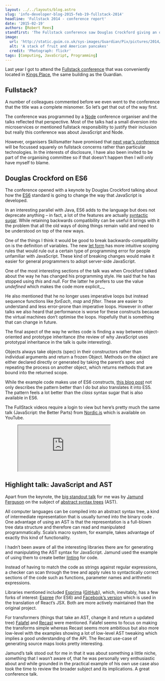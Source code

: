 ```yaml
---
layout: ../../layouts/blog.astro
slug: 'info-developer-blog-2015-feb-19-fullstack-2014'
headline: 'Fullstack 2014 - conference report'
date: '2015-02-19'
authors: [Robert Rees]
standfirst: 'The Fullstack conference saw Douglas Crockford giving an overview of ES6 and his views on how to use the new features to write better JavaScript and Jamund Ferguson made abstract syntax trees exciting.'
image:
  url: 'http://static.guim.co.uk/sys-images/Guardian/Pix/pictures/2014/10/28/1414540744082/12771091013_4cb7233bb5_o-bestSizeAvailable.jpeg'
  alt: 'A stack of fruit and American pancakes'
  credit: 'Photograph: flickr'
tags: [Computing, JavaScript, Programming]
---
```


Last year I got to attend the [Fullstack conference](https://skillsmatter.com/conferences/6361-fullstack-node-and-javascript-conference) that was conveniently located in [Kings Place](http://www.kingsplace.co.uk/), the same building as the Guardian.

Fullstack?
----------

A number of colleagues commented before we even went to the conference that the title was a complete misnomer. So let’s get that out of the way first.

The conference was programmed by a [Node](http://nodejs.org/) conference organiser and the talks reflected that perspective. Most of the talks had a small diversion into microservices or mentioned fullstack responsibility to justify their inclusion but really this conference was about JavaScript and Node.

However, organisers Skillsmatter have promised that [next year’s conference](https://skillsmatter.com/conferences/6612-fullstack-the-conference-on-node-javascript-html5-hackable-electronics) will be focussed squarely on fullstack concerns rather than particular technologies. In the interests of disclosure, I have also been invited to be part of the organising committee so if that doesn’t happen then I will only have myself to blame.

Douglas Crockford on ES6
------------------------

The conference opened with a keynote by Douglas Crockford talking about how the [ES6](https://github.com/lukehoban/es6features) standard is going to change the way that JavaScript is developed.

In an interesting parallel with Java, ES6 adds to the language but does not deprecate anything – in fact, a lot of the features are actually [syntactic sugar](http://en.wikipedia.org/wiki/Syntactic_sugar). While retaining backwards compatibility can be useful it brings with it the problem that all the old ways of doing things remain valid and need to be understood on top of the new ways.

One of the things I think it would be good to break backwards-compatibility on is the definition of variables. The new [let form](https://developer.mozilla.org/en-US/docs/Web/JavaScript/Reference/Statements/let) has more intuitive scoping rules that would rule out a certain type of programming error for people unfamiliar with JavaScript. These kind of breaking changes would make it easier for general programmers to adopt server-side JavaScript.

One of the most interesting sections of the talk was when Crockford talked about the way he has changed his programming style. He said that he has stopped using _this_ and _null_. For the latter he prefers to use the value _undefined_ which makes the code more explicit_._

He also mentioned that he no longer uses imperative loops but instead sequence functions like _forEach_, _map_ and _filter_. These are easier to understand and less error-prone than imperative loops. However in other talks we also heard that performance is worse for these constructs because the virtual machines don’t optimise the loops. Hopefully that is something that can change in future.

The final aspect of the way he writes code is finding a way between object-oriented and prototype inheritance (the review of why JavaScript uses prototypal inheritance in the talk is quite interesting).

Objects always take objects (spec) in their constructors rather than individual arguments and return a frozen Object. Methods on the object are either declared directly or generated by taking the parent’s spec and repeating the process on another object, which returns methods that are bound into the returned scope.

While the example code makes use of ES6 constructs, [this blog post](http://weblogs.asp.net/bleroy/crockford%E2%80%99s-2014-object-creation-pattern) not only describes the pattern better than I do but also translates it into ES5. The pattern feels a lot better than the _class_ syntax sugar that is also available in ES6.

The FullStack videos require a login to view but here’s pretty much the same talk (JavaScript: the Better Parts) from [Nordic.js](http://nordicjs.com/) which is available on YouTube.

<figure>
                <iframe class="video" src="https://www.youtube-nocookie.com/embed/PSGEjv3Tqo0?wmode=opaque&feature=oembed" title="Douglas Crockford: JavaScript the Better Parts" allow="accelerometer; autoplay; encrypted-media; picture-in-picture; web-share" allowfullscreen></iframe>
            </figure>

Highlight talk: JavaScript and AST
----------------------------------

Apart from the keynote, the [big standout talk](https://skillsmatter.com/skillscasts/5778-don-t-be-scared-of-abstract-syntax-trees) for me was by [Jamund Ferguson](https://github.com/xjamundx) on the subject of [abstract syntax trees](http://en.wikipedia.org/wiki/Abstract_syntax_tree) (AST).

All computer languages can be compiled into an abstract syntax tree, a kind of intermediate representation that is usually turned into the binary code . One advantage of using an AST is that the representation is a full-blown tree data structure and therefore can read and manipulated programmatically. Scala’s macro system, for example, takes advantage of exactly this kind of functionality.

I hadn’t been aware of all the interesting libraries there are for generating and manipulating the AST syntax for JavaScript. Jamund used the example of using them to create better [linting](http://en.wikipedia.org/wiki/Lint_%28software%29) for code.

Instead of having to match the code as strings against regular expressions, a checker can scan through the tree and apply rules to syntactically correct sections of the code such as functions, parameter names and arithmetic expressions.

Libraries mentioned included [Esprima](http://esprima.org/) ([GitHub](https://github.com/ariya/esprima)), which, inevitably, has a few forks of interest: [Espree](https://github.com/eslint/espree) (for ES6) and [Facebook’s version](https://github.com/facebook/esprima) which is used in the translation of React’s JSX. Both are more actively maintained than the original project.

For transformers (things that take an AST, change it and return a updated tree) [Falafel](https://github.com/substack/node-falafel) and [Recast](https://github.com/benjamn/recast) were mentioned. Falafel seems to focus on making the transforms simple whereas Recast seems more ambitious but also more low-level with the examples showing a lot of low-level AST tweaking which implies a good understanding of the API. The Recast use-case of generating source maps looks pretty interesting.

Jamund’s talk stood out for me in that it was about something a little niche, something that I wasn’t aware of, that he was personally very enthusiastic about and while grounded in the practical example of his own use case also took the time to review the broader subject and its implications. A great conference talk.
